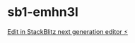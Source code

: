 # sb1-emhn3l

[Edit in StackBlitz next generation editor ⚡️](https://stackblitz.com/~/github.com/fabiosix-digital/sb1-emhn3l)